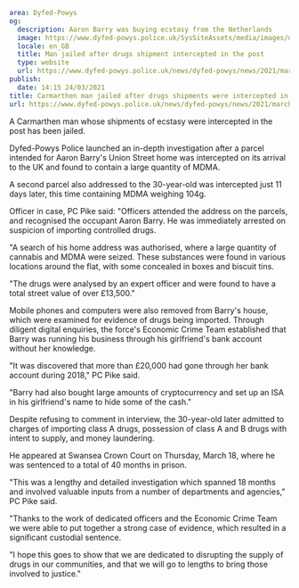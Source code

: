 ```yaml
area: Dyfed-Powys
og:
  description: Aaron Barry was buying ecstasy from the Netherlands
  image: https://www.dyfed-powys.police.uk/SysSiteAssets/media/images/dyfed-powys/news/news-article-pics/aaron-barry-soh.png?crop=(0,15,1920,1026)&amp;w=600&amp;h=300&amp;scale=both
  locale: en_GB
  title: Man jailed after drugs shipment intercepted in the post
  type: website
  url: https://www.dyfed-powys.police.uk/news/dyfed-powys/news/2021/march-2021/carmarthen-man-jailed-after-drugs-shipments-were-intercepted-in-the-post/
publish:
  date: 14:15 24/03/2021
title: Carmarthen man jailed after drugs shipments were intercepted in the post | Dyfed-Powys Police
url: https://www.dyfed-powys.police.uk/news/dyfed-powys/news/2021/march-2021/carmarthen-man-jailed-after-drugs-shipments-were-intercepted-in-the-post/
```

A Carmarthen man whose shipments of ecstasy were intercepted in the post has been jailed.

Dyfed-Powys Police launched an in-depth investigation after a parcel intended for Aaron Barry's Union Street home was intercepted on its arrival to the UK and found to contain a large quantity of MDMA.

A second parcel also addressed to the 30-year-old was intercepted just 11 days later, this time containing MDMA weighing 104g.

Officer in case, PC Pike said: "Officers attended the address on the parcels, and recognised the occupant Aaron Barry. He was immediately arrested on suspicion of importing controlled drugs.

"A search of his home address was authorised, where a large quantity of cannabis and MDMA were seized. These substances were found in various locations around the flat, with some concealed in boxes and biscuit tins.

"The drugs were analysed by an expert officer and were found to have a total street value of over £13,500."

Mobile phones and computers were also removed from Barry's house, which were examined for evidence of drugs being imported. Through diligent digital enquiries, the force's Economic Crime Team established that Barry was running his business through his girlfriend's bank account without her knowledge.

"It was discovered that more than £20,000 had gone through her bank account during 2018," PC Pike said.

"Barry had also bought large amounts of cryptocurrency and set up an ISA in his girlfriend's name to hide some of the cash."

Despite refusing to comment in interview, the 30-year-old later admitted to charges of importing class A drugs, possession of class A and B drugs with intent to supply, and money laundering.

He appeared at Swansea Crown Court on Thursday, March 18, where he was sentenced to a total of 40 months in prison.

"This was a lengthy and detailed investigation which spanned 18 months and involved valuable inputs from a number of departments and agencies," PC Pike said.

"Thanks to the work of dedicated officers and the Economic Crime Team we were able to put together a strong case of evidence, which resulted in a significant custodial sentence.

"I hope this goes to show that we are dedicated to disrupting the supply of drugs in our communities, and that we will go to lengths to bring those involved to justice."
